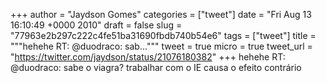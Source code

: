 
+++
author = "Jaydson Gomes"
categories = ["tweet"]
date = "Fri Aug 13 16:10:49 +0000 2010"
draft = false
slug = "77963e2b297c222c4fe51ba31690fbdb740b54e6"
tags = ["tweet"]
title = """hehehe RT: @duodraco: sab..."""
tweet = true
micro = true
tweet_url = "https://twitter.com/jaydson/status/21076180382"
+++
hehehe RT: @duodraco: sabe o viagra? trabalhar com o IE causa o efeito contrário
